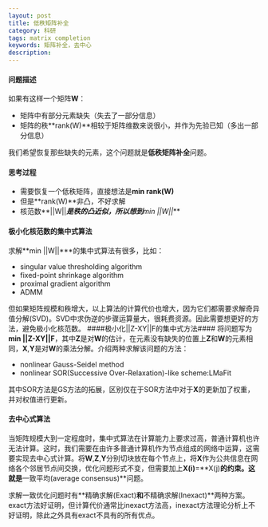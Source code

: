 ```yaml
---
layout: post
title: 低秩矩阵补全
category: 科研
tags: matrix completion
keywords: 矩阵补全，去中心
description: 
---
```




#### 问题描述 ####

如果有这样一个矩阵**W**：
- 矩阵中有部分元素缺失（失去了一部分信息）
- 矩阵的秩**rank(W)**相较于矩阵维数来说很小，并作为先验已知（多出一部分信息）

我们希望恢复那些缺失的元素，这个问题就是**低秩矩阵补全**问题。
#### 思考过程 ####
- 需要恢复一个低秩矩阵，直接想法是**min rank(W)**
- 但是**rank(W)**非凸，不好求解
- 核范数**||W||***是秩的凸近似，所以想到**min ||W||***



#### 极小化核范数的集中式算法 ####
求解**min ||W||***的集中式算法有很多，比如：
- singular value thresholding algorithm
- fixed-point shrinkage algorithm
- proximal gradient algorithm
- ADMM

但如果矩阵规模和秩增大，以上算法的计算代价也增大，因为它们都需要求解奇异值分解(SVD)。SVD中求伪逆的步骤运算量大，很耗费资源。因此需要想更好的方法，避免极小化核范数。
####极小化||Z-XY||F的集中式方法####
将问题写为**min ||Z-XY||F**，其中**Z**是对**W**的估计，在元素没有缺失的位置上**Z**和**W**的元素相同，**X**,**Y**是对**W**的乘法分解。介绍两种求解该问题的方法：
- nonlinear Gauss-Seidel method
- nonlinear SOR(Successive Over-Relaxation)-like scheme:LMaFit

其中SOR方法是GS方法的拓展，区别仅在于SOR方法中对于**X**的更新加了权重，并对权值进行更新。
#### 去中心式算法 ####

当矩阵规模大到一定程度时，集中式算法在计算能力上要求过高，普通计算机也许无法计算。这时，我们需要在由许多普通计算机作为节点组成的网络中运算，这需要实现去中心式计算。将**W**,**Z**,**Y**分别切块放在每个节点上，将**X**作为公共信息在网络各个邻居节点间交换，优化问题形式不变，但需要加上**X(i)**=**X(j)**的约束。这就是**一致平均(average consensus)**问题。

求解一致优化问题时有**精确求解(Exact)**和**不精确求解(Inexact)**两种方案。exact方法好证明，但计算代价通常比inexact方法高，inexact方法理论分析上不好证明，除此之外具有exact不具有的所有优点。


